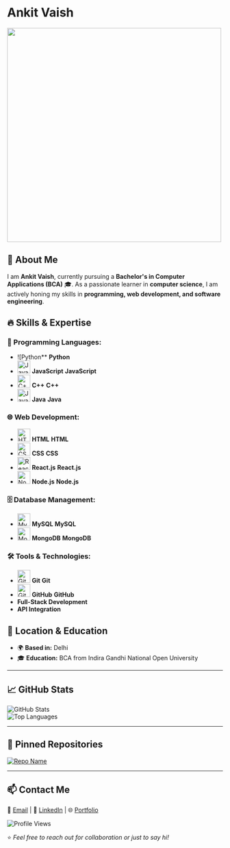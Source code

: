 # Ankit Vaish

<img src="https://github.com/Anmol-Baranwal/Cool-GIFs-For-GitHub/assets/74038190/897cd757-ea1f-492d-aaf9-6d1674177e08" width="500">

## 👋 About Me
I am **Ankit Vaish**, currently pursuing a **Bachelor's in Computer Applications (BCA)** 🎓. As a passionate learner in **computer science**, I am actively honing my skills in **programming, web development, and software engineering**.  

## 🔥 Skills & Expertise  
### 🚀 Programming Languages:
- ![Python** **Python**  
- <img src="https://cdn.jsdelivr.net/gh/devicons/devicon/icons/javascript/javascript-original.svg" alt="JavaScript" width="30" height="30"/> **JavaScript** **JavaScript**  
- <img src="https://cdn.jsdelivr.net/gh/devicons/devicon/icons/cplusplus/cplusplus-original.svg" alt="C++" width="30" height="30"/> **C++** **C++**  
- <img src="https://cdn.jsdelivr.net/gh/devicons/devicon/icons/java/java-original.svg" alt="Java" width="30" height="30"/> **Java** **Java**  

### 🌐 Web Development:
- <img src="https://cdn.jsdelivr.net/gh/devicons/devicon/icons/html5/html5-original.svg" alt="HTML" width="30" height="30"/> **HTML** **HTML**  
- <img src="https://cdn.jsdelivr.net/gh/devicons/devicon/icons/css3/css3-original.svg" alt="CSS" width="30" height="30"/> **CSS** **CSS**  
- <img src="https://cdn.jsdelivr.net/gh/devicons/devicon/icons/react/react-original.svg" alt="React.js" width="30" height="30"/> **React.js** **React.js**  
- <img src="https://cdn.jsdelivr.net/gh/devicons/devicon/icons/nodejs/nodejs-original.svg" alt="Node.js" width="30" height="30"/> **Node.js** **Node.js**  

### 🗄️ Database Management:
- <img src="https://cdn.jsdelivr.net/gh/devicons/devicon/icons/mysql/mysql-original.svg" alt="MySQL" width="30" height="30"/> **MySQL** **MySQL**  
- <img src="https://cdn.jsdelivr.net/gh/devicons/devicon/icons/mongodb/mongodb-original.svg" alt="MongoDB" width="30" height="30"/> **MongoDB** **MongoDB**  

### 🛠️ Tools & Technologies:
- <img src="https://cdn.jsdelivr.net/gh/devicons/devicon/icons/git/git-original.svg" alt="Git" width="30" height="30"/> **Git** **Git**  
- <img src="https://cdn.jsdelivr.net/gh/devicons/devicon/icons/github/github-original.svg" alt="GitHub" width="30" height="30"/> **GitHub** **GitHub**  
- **Full-Stack Development**  
- **API Integration**  

## 📍 Location & Education
- 🌍 **Based in:** Delhi  
- 🎓 **Education:** BCA from Indira Gandhi National Open University  

---

## 📈 GitHub Stats
![GitHub Stats](https://github-readme-stats.vercel.app/api?username=ankitvaish&show_icons=true&theme=radical)  
![Top Languages](https://github-readme-stats.vercel.app/api/top-langs/?username=ankitvaish&layout=compact&theme=radical)  

---

## 📌 Pinned Repositories
[![Repo Name](https://github-readme-stats.vercel.app/api/pin/?username=ankitvaish&repo=repo-name&theme=radical)](https://github.com/ankitvaish/Wanderlust)  

---

## 📫 Contact Me
📧 [Email](ankitvaish405@gmail.com) | 💼 [LinkedIn]([https://linkedin.com/in/ankitvaish](https://www.linkedin.com/in/ankit-gupta-6771312b4)) | 🌐 [Portfolio]([https://yourwebsite.com](https://wanderlust-e35f.onrender.com/listings))  

![Profile Views](https://komarev.com/ghpvc/?username=ankitvaish&color=blue)  

⭐️ *Feel free to reach out for collaboration or just to say hi!*

